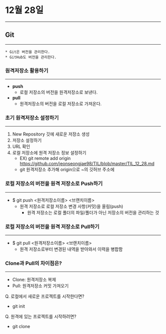 # 12월 28일
---
## Git
---
``` 
* Git은 버전을 관리한다.
* GitHub도 버전을 관리한다.
```

### 원격저장소 활용하기
---
* **push**
    - 로컬 저장소의 버전을 원격저장소로 보낸다.
* **pull**
    - 원격저장소의 버전을 로컬 저장소로 가져온다.

### 초기 원격저장소 설정하기
---
1. New Repository 깃에 새로운 저장소 생성
2. 저장소 설정하기
3. URL 확인
4. 로컬 저장소에 원격 저장소 정보 설정하기
    - EX) git remote add origin https://github.com/jeonseongjae98/TIL/blob/master/TIL_12_28.md
    - git 원격저장소 추가해 origin으로 ~의 깃허브 주소에

### 로컬 저장소의 버전을 원격 저장소로 Push하기
---
- $ git push <원격저장소이름> <브랜치이름>
    - 원격 저장소로 로컬 저장소 변경 사항(커밋)을 올림(push)
        - 원격 저장소는 로컬 폴더의 파일/폴더가 아닌 저장소의 버전을 관리하는 것

### 로컬 저장소의 버전을 원격 저장소로 Pull하기
---
- $ git pull <원격저장소이름> <브랜치이름>
    - 원격 저장소로부터 변경된 내역을 받아와서 이력을 병합함


### Clone과 Pull의 차이점은?
---
- Clone: 원격저장소 복제
- Pull: 원격저장소 커밋 가져오기

Q. 로컬에서 새로운 프로젝트를 시작한다면?
- git init

Q. 원격에 있는 프로젝트를 시작하려면?
- git clone

